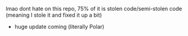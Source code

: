 lmao dont hate on this repo, 75% of it is stolen code/semi-stolen code (meaning I stole it and fixed it up a bit)
- huge update coming (literally Polar)
